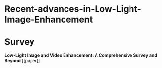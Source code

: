 # Recent-advances-in-Low-Light-Image-Enhancement
# Survey
**Low-Light Image and Video Enhancement: A
Comprehensive Survey and Beyond**
[[paper]]
